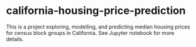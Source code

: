 # california-housing-price-prediction
This is a project exploring, modelling, and predicting median housing prices for census block groups in California. See Jupyter notebook for more details.
